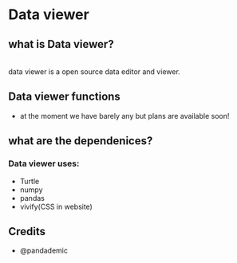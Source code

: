# Data viewer

## what is Data viewer?
<br>
data viewer is a open source data editor and viewer.

## Data viewer functions
- at the moment we have barely any but plans are available soon!

## what are the dependenices?
### Data viewer uses:
- Turtle
- numpy
- pandas
- vivify(CSS in website)

## Credits
- @pandademic
